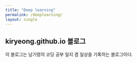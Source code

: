```yaml
---
title: "Deep learning"
permalink: /deeplearning/
layout: single
---
```


## kiryeong.github.io 블로그

이 블로그는 남기령의 코딩 공부 일지 겸 일상을 기록하는 블로그이다. 